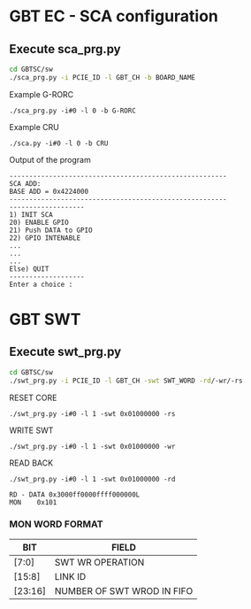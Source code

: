 # GBT EC - SCA configuration

## Execute sca\_prg.py

```bash
cd GBTSC/sw
./sca_prg.py -i PCIE_ID -l GBT_CH -b BOARD_NAME
```
Example G-RORC
```
./sca_prg.py -i#0 -l 0 -b G-RORC
```
Example CRU
```
./sca.py -i#0 -l 0 -b CRU
```
Output of the program
```
-------------------------------------------------------
SCA ADD:
BASE ADD = 0x4224000
-------------------------------------------------------
-------------------
1) INIT SCA
20) ENABLE GPIO
21) Push DATA to GPIO
22) GPIO INTENABLE
...
...
...
Else) QUIT
-------------------
Enter a choice :
```

# GBT SWT 

## Execute swt\_prg.py

```bash
cd GBTSC/sw
./swt_prg.py -i PCIE_ID -l GBT_CH -swt SWT_WORD -rd/-wr/-rs
```
RESET CORE
```
./swt_prg.py -i#0 -l 1 -swt 0x01000000 -rs
```

WRITE SWT
```
./swt_prg.py -i#0 -l 1 -swt 0x01000000 -wr
```

READ BACK
```
./swt_prg.py -i#0 -l 1 -swt 0x01000000 -rd

RD - DATA 0x3000ff0000ffff000000L
MON    0x101
```

### MON WORD FORMAT

| BIT   | FIELD |
|-------|-------|
| [7:0] | SWT WR OPERATION   |
| [15:8] | LINK ID  |
| [23:16] | NUMBER OF SWT WROD IN FIFO   |
